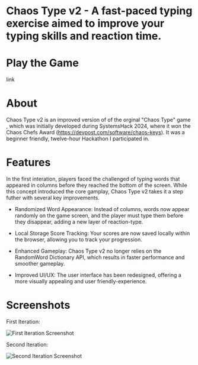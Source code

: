 # Chaos Type v2 - A fast-paced typing exercise aimed to improve your typing skills and reaction time.

# Play the Game

link

# About

Chaos Type v2 is an improved version of of the orginal "Chaos Type" game , which was initially developed during SystemsHack 2024, where it won the Chaos Chefs Award (https://devpost.com/software/chaos-keys). It was a beginner friendly, twelve-hour Hackathon I participated in.

# Features

In the first interation, players faced the challenged of typing words that appeared in columns before they reached the bottom of the screen. While this concept introduced the core gamplay, Chaos Type v2 takes it a step futher with several key improvements.

- Randomized Word Appearance:
Instead of columns, words now appear randomly on the game screen, and the player must type them before they disappear, adding a new layer of reaction-type.
  
- Local Storage Score Tracking:
Your scores are now saved locally within the browser, allowing you to track your      progression.
  
- Enhanced Gameplay:
Chaos Type v2 no longer relies on the RandomWord Dictionary API, which results in           faster performance and smoother gameplay.
  
- Improved UI/UX:
The user interface has been redesigned, offering a more visually appealing and user friendly-experience.

# Screenshots

First Iteration:

![First Iteration Screenshot](https://github.com/user-attachments/assets/23a29af0-79a5-48a0-8990-0eb80110f417)

Second Iteration:

![Second Iteration Screenshot](https://github.com/user-attachments/assets/b0c0e221-9f79-4f36-aa92-457da56432a4)
